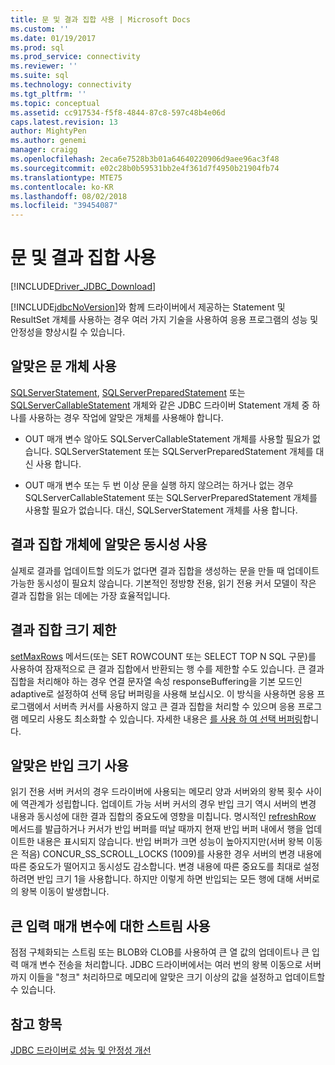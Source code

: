 ```yaml
---
title: 문 및 결과 집합 사용 | Microsoft Docs
ms.custom: ''
ms.date: 01/19/2017
ms.prod: sql
ms.prod_service: connectivity
ms.reviewer: ''
ms.suite: sql
ms.technology: connectivity
ms.tgt_pltfrm: ''
ms.topic: conceptual
ms.assetid: cc917534-f5f8-4844-87c8-597c48b4e06d
caps.latest.revision: 13
author: MightyPen
ms.author: genemi
manager: craigg
ms.openlocfilehash: 2eca6e7528b3b01a64640220906d9aee96ac3f48
ms.sourcegitcommit: e02c28b0b59531bb2e4f361d7f4950b21904fb74
ms.translationtype: MTE75
ms.contentlocale: ko-KR
ms.lasthandoff: 08/02/2018
ms.locfileid: "39454087"
---
```

# <a name="working-with-statements-and-result-sets"></a>문 및 결과 집합 사용

[!INCLUDE[Driver_JDBC_Download](../../includes/driver_jdbc_download.md)]

[!INCLUDE[jdbcNoVersion](../../includes/jdbcnoversion_md.md)]와 함께 드라이버에서 제공하는 Statement 및 ResultSet 개체를 사용하는 경우 여러 가지 기술을 사용하여 응용 프로그램의 성능 및 안정성을 향상시킬 수 있습니다.

## <a name="use-the-appropriate-statement-object"></a>알맞은 문 개체 사용

[SQLServerStatement](../../connect/jdbc/reference/sqlserverstatement-class.md), [SQLServerPreparedStatement](../../connect/jdbc/reference/sqlserverpreparedstatement-class.md) 또는 [SQLServerCallableStatement](../../connect/jdbc/reference/sqlservercallablestatement-class.md) 개체와 같은 JDBC 드라이버 Statement 개체 중 하나를 사용하는 경우 작업에 알맞은 개체를 사용해야 합니다.

- OUT 매개 변수 않아도 SQLServerCallableStatement 개체를 사용할 필요가 없습니다. SQLServerStatement 또는 SQLServerPreparedStatement 개체를 대신 사용 합니다.

- OUT 매개 변수 또는 두 번 이상 문을 실행 하지 않으려는 하거나 없는 경우 SQLServerCallableStatement 또는 SQLServerPreparedStatement 개체를 사용할 필요가 없습니다. 대신, SQLServerStatement 개체를 사용 합니다.

## <a name="use-the-appropriate-concurrency-for-resultset-objects"></a>결과 집합 개체에 알맞은 동시성 사용

실제로 결과를 업데이트할 의도가 없다면 결과 집합을 생성하는 문을 만들 때 업데이트 가능한 동시성이 필요치 않습니다. 기본적인 정방향 전용, 읽기 전용 커서 모델이 작은 결과 집합을 읽는 데에는 가장 효율적입니다.

## <a name="limit-the-size-of-your-result-sets"></a>결과 집합 크기 제한

[setMaxRows](../../connect/jdbc/reference/setmaxrows-method-sqlserverstatement.md) 메서드(또는 SET ROWCOUNT 또는 SELECT TOP N SQL 구문)를 사용하여 잠재적으로 큰 결과 집합에서 반환되는 행 수를 제한할 수도 있습니다. 큰 결과 집합을 처리해야 하는 경우 연결 문자열 속성 responseBuffering을 기본 모드인 adaptive로 설정하여 선택 응답 버퍼링을 사용해 보십시오. 이 방식을 사용하면 응용 프로그램에서 서버측 커서를 사용하지 않고 큰 결과 집합을 처리할 수 있으며 응용 프로그램 메모리 사용도 최소화할 수 있습니다. 자세한 내용은 [를 사용 하 여 선택 버퍼링](../../connect/jdbc/using-adaptive-buffering.md)합니다.

## <a name="use-the-appropriate-fetch-size"></a>알맞은 반입 크기 사용

읽기 전용 서버 커서의 경우 드라이버에 사용되는 메모리 양과 서버와의 왕복 횟수 사이에 역관계가 성립합니다. 업데이트 가능 서버 커서의 경우 반입 크기 역시 서버의 변경 내용과 동시성에 대한 결과 집합의 중요도에 영향을 미칩니다. 명시적인 [refreshRow](../../connect/jdbc/reference/refreshrow-method-sqlserverresultset.md) 메서드를 발급하거나 커서가 반입 버퍼를 떠날 때까지 현재 반입 버퍼 내에서 행을 업데이트한 내용은 표시되지 않습니다. 반입 버퍼가 크면 성능이 높아지지만(서버 왕복 이동은 적음) CONCUR_SS_SCROLL_LOCKS (1009)를 사용한 경우 서버의 변경 내용에 따른 중요도가 떨어지고 동시성도 감소합니다. 변경 내용에 따른 중요도를 최대로 설정하려면 반입 크기 1을 사용합니다. 하지만 이렇게 하면 반입되는 모든 행에 대해 서버로의 왕복 이동이 발생합니다.

## <a name="use-streams-for-large-in-parameters"></a>큰 입력 매개 변수에 대한 스트림 사용

점점 구체화되는 스트림 또는 BLOB와 CLOB를 사용하여 큰 열 값의 업데이트나 큰 입력 매개 변수 전송을 처리합니다. JDBC 드라이버에서는 여러 번의 왕복 이동으로 서버까지 이들을 "청크" 처리하므로 메모리에 알맞은 크기 이상의 값을 설정하고 업데이트할 수 있습니다.

## <a name="see-also"></a>참고 항목

[JDBC 드라이버로 성능 및 안정성 개선](../../connect/jdbc/improving-performance-and-reliability-with-the-jdbc-driver.md)
